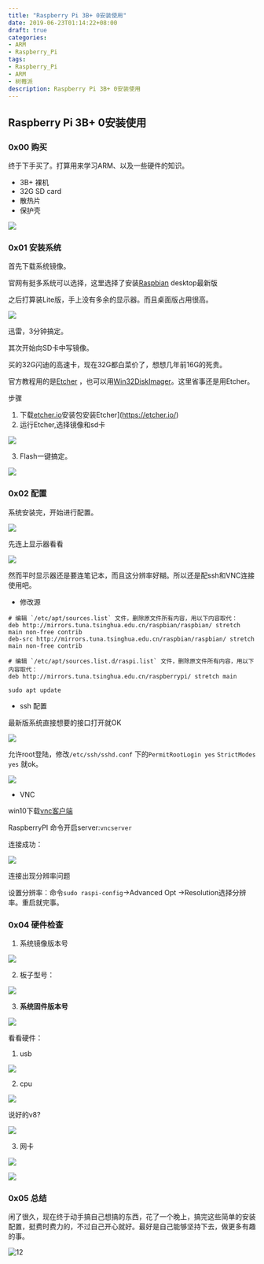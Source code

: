 ```yaml
---
title: "Raspberry Pi 3B+ 0安装使用"
date: 2019-06-23T01:14:22+08:00
draft: true
categories:
- ARM
- Raspberry_Pi
tags:
- Raspberry_Pi
- ARM
- 树莓派
description: Raspberry Pi 3B+ 0安装使用
---
```


## Raspberry Pi 3B+ 0安装使用

### 0x00 购买 

终于下手买了。打算用来学习ARM、以及一些硬件的知识。

- 3B+ 裸机
- 32G SD card
- 散热片
- 保护壳

![](https://my-md-1253484710.file.myqcloud.com/20190623005746.png)

### 0x01 安装系统

首先下载系统镜像。

官网有挺多系统可以选择，这里选择了安装[Raspbian](https://www.raspberrypi.org/downloads/) desktop最新版

之后打算装Lite版，手上没有多余的显示器。而且桌面版占用很高。

![](https://my-md-1253484710.file.myqcloud.com/20190622221745.png)

迅雷，3分钟搞定。

其次开始向SD卡中写镜像。

买的32G闪迪的高速卡，现在32G都白菜价了，想想几年前16G的死贵。

官方教程用的是[Etcher](https://etcher.io/) ，也可以用[Win32DiskImager](https://sourceforge.net/projects/win32diskimager/)。这里省事还是用Etcher。

步骤

1. 下载[etcher.io](https://etcher.io/)安装包安装Etcher](https://etcher.io/) 
2. 运行Etcher,选择镜像和sd卡

![](https://my-md-1253484710.file.myqcloud.com/20190622222523.png)

3. Flash一键搞定。

![](https://my-md-1253484710.file.myqcloud.com/20190622223043.png)

### 0x02 配置

系统安装完，开始进行配置。

![](https://my-md-1253484710.file.myqcloud.com/20190623003205.png)

先连上显示器看看

![](https://my-md-1253484710.file.myqcloud.com/20190623003758.png)

然而平时显示器还是要连笔记本，而且这分辨率好糊。所以还是配ssh和VNC连接使用吧。

- 修改源

```
# 编辑 `/etc/apt/sources.list` 文件，删除原文件所有内容，用以下内容取代：
deb http://mirrors.tuna.tsinghua.edu.cn/raspbian/raspbian/ stretch main non-free contrib
deb-src http://mirrors.tuna.tsinghua.edu.cn/raspbian/raspbian/ stretch main non-free contrib

# 编辑 `/etc/apt/sources.list.d/raspi.list` 文件，删除原文件所有内容，用以下内容取代：
deb http://mirrors.tuna.tsinghua.edu.cn/raspberrypi/ stretch main
```

`sudo apt update`

- ssh 配置 

最新版系统直接想要的接口打开就OK

![](https://my-md-1253484710.file.myqcloud.com/20190623004049.png)

允许root登陆，修改`/etc/ssh/sshd.conf` 下的`PermitRootLogin yes`
`StrictModes yes` 就ok。

![](https://my-md-1253484710.file.myqcloud.com/20190623004313.png)

- VNC

win10下载[vnc客户端](https://www.realvnc.com)

RaspberryPI 命令开启server:`vncserver`

连接成功：

![](https://my-md-1253484710.file.myqcloud.com/20190623004603.png)

连接出现分辨率问题

设置分辨率：命令`sudo raspi-config`->Advanced Opt ->Resolution选择分辨率。重启就完事。

### 0x04 硬件检查

1. 系统镜像版本号

![](https://my-md-1253484710.file.myqcloud.com/20190623005614.png)

2. 板子型号：

![](https://my-md-1253484710.file.myqcloud.com/20190623005511.png)

3. **系统固件版本号**

![](https://my-md-1253484710.file.myqcloud.com/20190623005714.png)



看看硬件：

1. usb

![](https://my-md-1253484710.file.myqcloud.com/20190623010117.png)

2. cpu

![](https://my-md-1253484710.file.myqcloud.com/20190623010156.png)

说好的v8?

![](https://my-md-1253484710.file.myqcloud.com/20190623010258.png)

3. 网卡

![](https://my-md-1253484710.file.myqcloud.com/20190623010503.png)

![](https://my-md-1253484710.file.myqcloud.com/20190623010528.png)

### 0x05 总结

闲了很久，现在终于动手搞自己想搞的东西，花了一个晚上，搞完这些简单的安装配置，挺费时费力的，不过自己开心就好。最好是自己能够坚持下去，做更多有趣的事。

![12](https://as2.bitinn.net/uploads/5d/cjvmpwzcf000bx38hgr1oua5d.1080p.jpg)